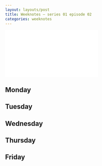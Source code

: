 ```yaml
---
layout: layouts/post
title: Weeknotes – series 01 episode 02
categories: weeknotes
---
```


![alt text](/images/file-name.ext)

<p class="lede"></p>

## Monday

## Tuesday

## Wednesday

## Thursday

## Friday
